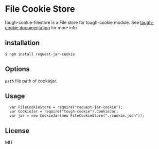# File Cookie Store

tough-cookie-filestore is a File store for tough-cookie module. See 
[tough-cookie documentation](https://github.com/goinstant/tough-cookie#constructionstore--new-memorycookiestore-rejectpublicsuffixes) for more info.


## installation

    $ npm install request-jar-cookie

## Options

  `path` file path of cookiejar.

## Usage
```
  var FileCookieStore = require("request-jar-cookie");
  var CookieJar = require("tough-cookie").CookieJar;
  var jar = new CookieJar(new FileCookieStore("./cookie.json"));
```
## License

 MIT
